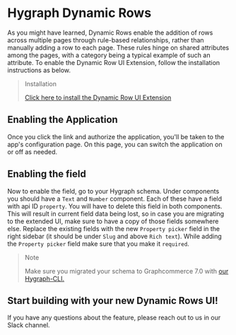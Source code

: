 # Hygraph Dynamic Rows

As you might have learned, Dynamic Rows enable the addition of rows across
multiple pages through rule-based relationships, rather than manually adding a
row to each page. These rules hinge on shared attributes among the pages, with a
category being a typical example of such an attribute. To enable the Dynamic Row
UI Extension, follow the installation instructions as below.

> Installation
>
> [Click here to install the Dynamic Row UI Extension](https://app.hygraph.com/apps/dynamic-row-property-picker/new)

## Enabling the Application

Once you click the link and authorize the application, you'll be taken to the
app's configuration page. On this page, you can switch the application on or off
as needed.

## Enabling the field

Now to enable the field, go to your Hygraph schema. Under components you should
have a `Text` and `Number` component. Each of these have a field with api ID
`property`. You will have to delete this field in both components. This will
result in current field data being lost, so in case you are migrating to the
extended UI, make sure to have a copy of those fields somewhere else. Replace
the existing fields with the new `Property picker` field in the right sidebar
(it should be under `Slug` and above `Rich text`). While adding the
`Property picker` field make sure that you make it `required`.

> Note
>
> Make sure you migrated your schema to Graphcommerce 7.0 with
> [our Hygraph-CLI.](./cli.md)

## Start building with your new Dynamic Rows UI!

If you have any questions about the feature, please reach out to us in our Slack
channel.
